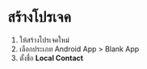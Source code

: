 

# สร้างโปรเจค

1. ให้สร้างโปรเจคใหม่
2. เลือกประเภท Android App > Blank App 
3. ตั้งชื่อ **Local Contact**